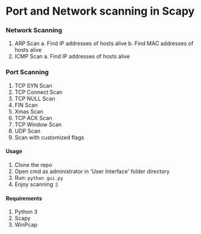 # Port and Network scanning in Scapy

### Network Scanning
  1. ARP Scan
    a. Find IP addresses of hosts alive
    b. Find MAC addresses of hosts alive 
  2. ICMP Scan
    a. Find IP addresses of hosts alive

### Port Scanning
  1. TCP SYN Scan 
  2. TCP Connect Scan 
  3. TCP NULL Scan 
  4. FIN Scan 
  5. Xmas Scan 
  6. TCP ACK Scan 
  7. TCP Window Scan 
  8. UDP Scan 
  9. Scan with customized flags

#### Usage
  1. Clone the repo
  2. Open cmd as administrator in 'User Interface' folder directory 
  3. Run:
        ```python gui.py```
  4. Enjoy scanning :)
        
#### Requirements
  1. Python 3
  2. Scapy 
  3. WinPcap 

